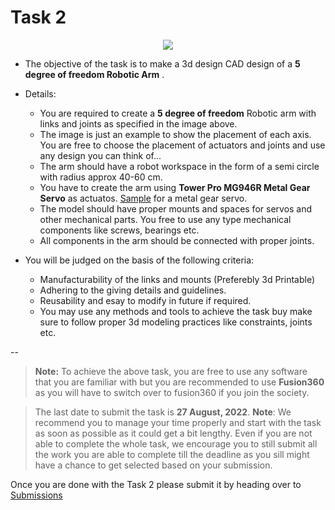 # Task 2

<center><img src="https://cdn.discordapp.com/attachments/906806676944977972/1010962944298844221/Untitled_Diagram.drawio.png"></center>

* The objective of the task is to make a 3d design CAD design of a **5 degree of freedom Robotic Arm** .

* Details:
	- You are required to create a **5 degree of freedom** Robotic arm with links and joints as specified in the image above.
	- The image is just an example to show the placement of each axis. You are free to choose the placement of actuators and joints and use any design you can think of...
	- The arm should have a robot workspace in the form of a semi circle with radius approx 40-60 cm.
	- You have to create the arm using **Tower Pro MG946R Metal Gear Servo** as actuatos. [Sample](https://grabcad.com/library/tower-pro-mg946r-metal-gear-servo-1) for a metal gear servo.
	- The model should have proper mounts and spaces for servos and other mechanical parts. You free to use any type mechanical components like screws, bearings etc.
	- All components in the arm should be connected with proper joints.

* You will be judged on the basis of the following criteria:
	- Manufacturability of the links and mounts (Preferebly 3d Printable)
	- Adhering to the giving details and guidelines.
	- Reusability and esay to modify in future if required.
	- You may use any methods and tools to achieve the task buy make sure to follow proper 3d modeling practices like constraints, joints etc.

--

>**Note:** To achieve the above task, you are free to use any software that you are familiar with but you are recommended to use **Fusion360** as you will have to switch over to fusion360 if you join the society.

> The last date to submit the task is **27 August, 2022**. 
**Note**: We recommend you to manage your time properly and start with the task as soon as possible as it could get a bit lengthy. Even if you are not able to complete the whole task, we encourage you to still submit all the work you are able to complete till the deadline as you sill might have a chance to get selected based on your submission.

Once you are done with the Task 2 please submit it by heading over to [Submissions](./submissions.md)



